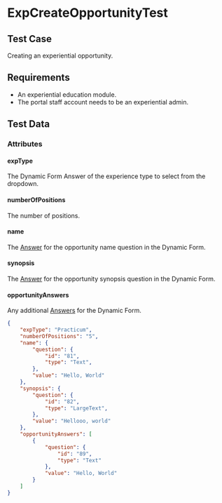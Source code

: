 # ExpCreateOpportunityTest <Badge text="test" vertical="middle" />

## Test Case
Creating an experiential opportunity.

## Requirements
* An experiential education module.
* The portal staff account needs to be an experiential admin.

## Test Data
### Attributes

#### expType <Badge text="string" vertical="middle" />
The Dynamic Form Answer of the experience type to select from the dropdown.

#### numberOfPositions <Badge text="string" vertical="middle" />
The number of positions.

#### name <Badge text="object" vertical="middle" />
The [Answer](../model/df-answer) for the opportunity name question in the Dynamic Form.

#### synopsis <Badge text="object" vertical="middle" />
The [Answer](../model/df-answer) for the opportunity synopsis question in the Dynamic Form.

#### opportunityAnswers <Badge text="array" vertical="middle" />
Any additional [Answers](../model/df-answer) for the Dynamic Form.

``` json
{
    "expType": "Practicum",
    "numberOfPositions": "5",
    "name": {
        "question": {
            "id": "81",
            "type": "Text",
        },
        "value": "Hello, World"
    },
    "synopsis": {
        "question": {
            "id": "82",
            "type": "LargeText",
        },
        "value": "Hellooo, world"
    },
    "opportunityAnswers": [
        {
            "question": {
                "id": "89",
                "type": "Text"
            },
            "value": "Hello, World"
        }
    ]
}
```

